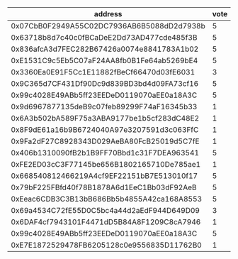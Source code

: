 address|vote|timestamp|signature
---|---|---|---
0x07CbB0F2949A55C02DC7936AB6B5088dD2d7938b|5|1608038203|0x243ccd557d1fb2b0a16b02efca18c41b330de0fb6d4b1023ee301486bea893a205a1e74a9ae9dc066519b44d63a55047869ca525658d84b5f4353008f6719d991c
0x63718b8d7c40c0fBCaDeE2Dd73AD477cde485f3B|5|1608038460|0xeb38300cb83436cad93b05b8a146704f7e7725af143ede17c951ac903b5da2351f8bc76d6efae8ea2cc71c079c290a16264ffaf28280d6059c845df711f5661e1c
0x836afcA3d7FEC282B67426a0074e8841783A1b02|5|1608038504|0x3137083d635e37c1949ee1df585bd8eae8c246f18c0ba37d4485aa8fe35b97a3571999009469e5b3a231527dc573dcc744f9eb3e5b87de445a9034e6eeacab771b
0xE1531C9c5Eb5C07aF24AA8fb0B1Fe64ab5269bE4|5|1608038552|0xf7b7ee5a168099d9ad0857059b8ef6beacac98004f33bb90282ae978ec05a8f446df0cd2777b56f77d3ed2f8e7a730c6d1bb8e606280dfdaf61710e89dd6c9b61c
0x3360Ea0E91F5Cc1E11882fBeCf66470d03fE6031|3|1608038586|0x32079b5ce56f2e2f126d8ab4c730fa6627a7ffaec302dd2365ea32af8f243fb5128792c75b441ec6515e1d9af36dd309f2338731819aa787f1e52b0f6b78c4b51b
0x9C365d7CF431Df90Dc9d839BD3bd4d09FA73cf16|5|1608040651|0x24b2595030865e87031630e6cf3041d17d1c4cf0766fe478d4e34cb85e563d0e40f4137ae3ed1c85fdb2f5ad55376fd2cb6702215889051c1bab24852ce1e11d1c
0x99c4028E49ABb5ff23EEDeD0119070aEE0a18A3C|5|1608048881|0xdc6f1eec577f48c924823d5fb681a40ad0bd8bb02434c2c7e65ac0b9992f6c05447cd3356d8d4b17ed21086e0fcfe07ef2575410268f8c517228322dda571e4c1c
0x9d6967877135deB9c07feb89299F74aF16345b33|1|1608057831|0x97a9b16d8b3fbff48dc7769d420ec57fb7c155ac610c2ed4d410ec97f201f499081042850d5d8d2f4a33872504823e531e9e7df7431a61e0d788da835f8573891b
0x6A3b502bA589F75a3ABA9177be1b5cf283dC48E2|1|1608057853|0x171bc310d74e45de9ed9c2a89249bde5c20b6c1a1065e2ead4ae498d51551ee358c3784e18f1947a5f3fcde29f93d1d6ce90241aab901af16e10f35403f596d91b
0x8F9dE61a16b9B6724040A97e3207591d3c063FfC|1|1608057876|0x3d2b0d43fb2b13fba631d4e95c28bf8c3775390d001321aaf76e24565baf1c17083c507d82bf1b094da07ec818a9b13f2db38debf98b99c6c845ecd9442bf3601b
0x9Fa2dF27C8928343D029AeBA80FcB25019d5C7fE|1|1608057888|0xa5ae9200faa43ce921af60f8257f1357dad63f361d608469304ae50d0bb8355f7d57b6e1e32ab9d938ffc6692807e924b54a5eb85c7a373753a73c6db5334cd31c
0x406b1310090fB2b1B9FF70Bbd1c31F7DEA963541|5|1608078769|0x1aea2ac01801321d29123a34de0e69264e336b509c46d926dce342144a41f08865e99d4d8a7b2b5b08704913aea0d3c026e8a7bb6e989333410ba86c5ee098361c
0xFE2ED03cC3F77145be656B1802165710De785ae1|1|1608088317|0x0233cc79ef86df8e88b3b2db6f0081993070fa36be72e415089a07fb57e6c78a162c4d37e0b352dcdd2e9740947b171877db1f7b2c217b862a788894943b3ed11c
0x668540812466219A4cf9EF22151bB7E513010f17|5|1608095441|0x68ffaec004870a04c305b9a98ddfb7d3f45cd29a26b738cd85be02c615de042e39906d3f22ab46db223446f7c3b147c5014c9a596dc7c2b5ccfcb76670e8f22f1b
0x79bF225FBfd40f78B1878A6d1EeC1Bb03dF92AeB|5|1608096885|0xa2229a8ea15e81bc822feb891a6364168790992afc567f0312a04c7dd8da06796d8107e43a0c5964330800c899e99915398b2cf07d71dea1714407f37c6da4f91b
0xEeac6CDB3C3B13bB686Bb5b4855A42ca168A8553|5|1608105836|0x6edd5de1d83d3740c03a0b1cb22c857b1ca1fd69ac7f3cb7b20a8ea4e62829fa6682c5f1048d5debee431bb0862292f1c42864af7297e8f7a3d807807d5e1e4a1b
0x69a4534C72fE55D0C5bc4a44d2aEdF944D649D09|3|1608106722|0x05458628e18a5a0b8dbda57ca261457a430349d3b85bc9533263d82049decbc76be9838f994189b83680a42a5bddb78d89c7eb0a015d734b81156086372bfa761c
0x6DAF4cf7943101F4471dD5B84A8F1209C8cA7946|1|1608110081|0xc2e08c60380ae58ee207ad2fa1e85aa8862dec22785a6fa59c6155f849165bbf6e7175dd483c68e611104854f0e72bfddb84804e0195fc4d9d8f5485d26fb4671b
0x99c4028E49ABb5ff23EEDeD0119070aEE0a18A3C|5|1608114541|0xb58296894021e707ad0907b8b824202ce92786c41d255da91fe4c78c35c8545a24352d565e8be7f483a4ff3bf02a270475c1499ec1b56c3a450c4831f3a1fd8f1b
0xE7E1872529478FB6205128c0e9556835D11762B0|1|1608121631|0xd72a6fa32ce73db4b7f462ed103c0a499901b9aa8b16410ed24bca1e59455d304de47956e5ca9e365d75b4329ad329743ba69db052877fcc09d283d337fd491c1c